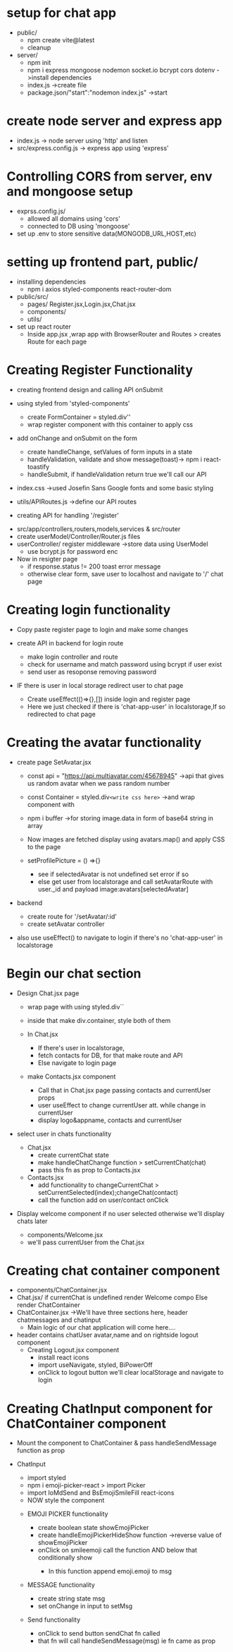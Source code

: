 # setup for chat app 
- public/
    - npm create vite@latest
    - cleanup
- server/
    - npm init
    - npm i express mongoose nodemon socket.io bcrypt cors dotenv ->install dependencies
    - index.js ->create file
    - package.json/"start":"nodemon index.js" ->start 
    
# create node server and express app
- index.js -> node server using 'http' and listen
- src/express.config.js -> express app using 'express'


# Controlling CORS from server, env and mongoose setup
- exprss.config.js/ 
    - allowed all domains using 'cors'
    - connected to DB using 'mongoose'
- set up .env to store sensitive data(MONGODB_URL,HOST,etc)

# setting up frontend part, public/ 
- installing dependencies
    - npm i axios styled-components react-router-dom
- public/src/
    - pages/ Register.jsx,Login.jsx,Chat.jsx
    - components/
    - utils/
- set up react router
    - Inside app.jsx ,wrap app with BrowserRouter and Routes > creates Route for each page


# Creating Register Functionality
* creating frontend design and calling API onSubmit 

- using styled from 'styled-components' 
    - create FormContainer = styled.div'<here we add styling almost like css>'
    - wrap register component with this container to apply css
- add onChange and onSubmit on the form 
    - create handleChange, setValues of form inputs in a state
    - handleValidation, validate and show message(toast)-> npm i react-toastify
    - handleSubmit, if handleValidation return true we'll call our API 
- index.css ->used Josefin Sans Google fonts and some basic styling

- utils/APIRoutes.js  ->define our API routes

* creating API for handling '/register'

- src/app/controllers,routers,models,services & src/router
- create userModel/Controller/Router.js files
- userController/ register middleware ->store data using UserModel 
    - use bcrypt.js for password enc
- Now in resigter page
    - if response.status != 200 toast error message
    - otherwise clear form, save user to localhost and navigate to '/' chat page



# Creating login functionality
- Copy paste register page to login and make some changes
- create API in backend for login route
    - make login controller and route
    - check for username and match password using bcrypt if user exist
    - send user as resoponse removing password

- IF there is user in local storage redirect user to chat page
    - Create useEffect(()=>{},[]) inside login and register page 
    - Here we just checked if there is 'chat-app-user' in localstorage,If so redirected to chat page


# Creating the avatar functionality
- create page SetAvatar.jsx 
    - const api = "https://api.multiavatar.com/45678945"  ->api that gives us random avatar when we pass random number
    - const Container = styled.div`<write css here>`  ->and wrap component with <Container></Container>
    - npm i buffer  ->for storing image.data in form of  base64 string in array
    - Now images are fetched display using avatars.map() and apply CSS to the page

    - setProfilePicture = () =>{}
        - see if selectedAvatar is not undefined set error if so 
        - else get user from localstorage and call setAvatarRoute with user._id and payload image:avatars[selectedAvatar]

- backend
    - create route for '/setAvatar/:id'
    - create setAvatar controller

- also use useEffect() to navigate to login if there's no 'chat-app-user' in localstorage


# Begin our chat section
* Design Chat.jsx page
    - wrap page with <Container></Container> using styled.div``
    - inside that make div.container, style both of them
 
    - In Chat.jsx
        - If there's user in localstorage,
        - fetch contacts for DB, for that make route and API
        - Else navigate to login page
    - make Contacts.jsx component
        - Call that in Chat.jsx page passing contacts and currentUser props
        - user useEffect to change currentUser att. while change in currentUser
        - display logo&appname, contacts and currentUser


* select user in chats functionality
    - Chat.jsx
        - create currentChat state
        - make handleChatChange function > setCurrentChat(chat)
        - pass this fn as prop to Contacts.jsx
    - Contacts.jsx
        - add functionality to changeCurrentChat > setCurrentSelected(index);changeChat(contact)
        - call the function add on user/contact  onClick

* Display welcome component if no user selected otherwise we'll display chats later
    - components/Welcome.jsx
    - we'll pass currentUser from the Chat.jsx



# Creating chat container component
- components/ChatContainer.jsx
- Chat.jsx/ if currentChat is undefined render Welcome compo Else render ChatContainer
- ChatContainer.jsx ->We'll have three sections here, header chatmessages and chatinput
    * Main logic of our chat application will come here.... 
- header contains chatUser avatar,name and on rightside logout component
    - Creating Logout.jsx component
        - install react icons
        - import useNavigate, styled, BiPowerOff 
        - onClick to logout button we'll clear localStorage and navigate to login

# Creating ChatInput component for ChatContainer component
- Mount the component to ChatContainer & pass handleSendMessage function as prop
- ChatInput 
    - import styled
    - npm i emoji-picker-react > import Picker
    - import IoMdSend and BsEmojiSmileFill react-icons
    * NOW style the component

    - EMOJI PICKER functionality
        - create boolean state showEmojiPicker
        - create handleEmojiPickerHideShow function ->reverse value of showEmojiPicker
        - onClick on smileemoji call the function AND below that conditionally show <Picker onEmojiClick={handleEmojiClick}/>
            - In this function append emoji.emoji to msg

    - MESSAGE functionality
        - create string state msg
        - set onChange in input to setMsg 

    - Send functionality 
        - onClick to send button sendChat fn called 
        - that fn will call handleSendMessage(msg) ie fn came as prop

